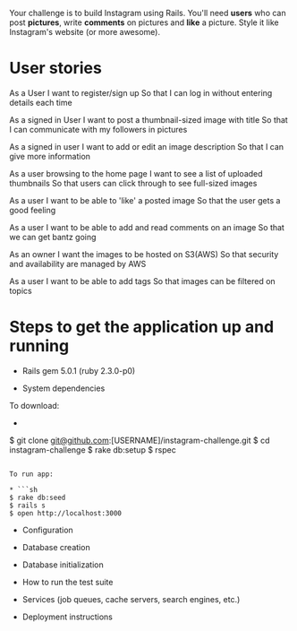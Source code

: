 Your challenge is to build Instagram using Rails. You'll need **users** who can post **pictures**, write **comments** on pictures and **like** a picture. Style it like Instagram's website (or more awesome).

User stories
============
As a User
I want to register/sign up
So that I can log in without entering details each time

As a signed in User
I want to post a thumbnail-sized image with title
So that I can communicate with my followers in pictures

As a signed in user
I want to add or edit an image description
So that I can give more information   

As a user browsing to the home page
I want to see a list of uploaded thumbnails
So that users can click through to see full-sized images

As a user
I want to be able to 'like' a posted image
So that the user gets a good feeling

As a user
I want to be able to add and read comments on an image
So that we can get bantz going

As an owner
I want the images to be hosted on S3(AWS)
So that security and availability are managed by AWS

As a user
I want to be able to add tags
So that images can be filtered on topics

Steps to get the application up and running
=============================================

* Rails gem 5.0.1 (ruby 2.3.0-p0)

* System dependencies

To download:

* ```sh
$ git clone git@github.com:[USERNAME]/instagram-challenge.git
$ cd instagram-challenge
$ rake db:setup
$ rspec
```

To run app:

* ```sh
$ rake db:seed
$ rails s
$ open http://localhost:3000
```

* Configuration

* Database creation

* Database initialization

* How to run the test suite

* Services (job queues, cache servers, search engines, etc.)

* Deployment instructions
